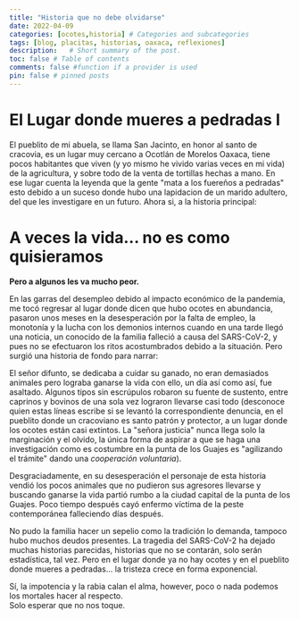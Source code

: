 ```yaml
--- 
title: "Historia que no debe olvidarse"
date: 2022-04-09
categories: [ocotes,historia] # Categories and subcategories
tags: [blog, placitas, historias, oaxaca, reflexiones]
description:   # Short summary of the post. 
toc: false # Table of contents
comments: false #function if a provider is used
pin: false # pinned posts
---
```



# El Lugar donde mueres a pedradas I
El pueblito de mi abuela, se llama San Jacinto, en honor al santo de cracovia, es un lugar muy cercano a Ocotlán de Morelos Oaxaca, tiene pocos habitantes que viven (y yo mismo he vivido varias veces en mi vida) de la agricultura, y sobre todo de la venta de tortillas hechas a mano. En ese lugar cuenta la leyenda que la gente "mata a los fuereños a pedradas" esto debido a un suceso donde hubo una lapidacion de un marido adultero, del que les investigare en un futuro. Ahora si, a la historia principal:

# A veces la vida... no es como quisieramos
**Pero a algunos les va mucho peor.**    

En las garras del desempleo debido al impacto económico de la pandemia, me tocó regresar al lugar donde dicen que hubo ocotes en abundancia, pasaron unos meses en la desesperación por la falta de empleo, la monotonía y la lucha con los demonios internos cuando en una tarde llegó una noticia, un conocido de la familia falleció a causa del SARS-CoV-2, y pues no se efectuaron los ritos acostumbrados debido a la situación. Pero surgió una historia de fondo para narrar:

El señor difunto, se dedicaba a cuidar su ganado, no eran demasiados animales pero lograba ganarse la vida con ello, un día así como así, fue asaltado. Algunos tipos sin escrúpulos robaron su fuente de sustento, entre caprinos y bovinos de una sola vez lograron llevarse casi todo (desconoce quien estas líneas escribe si se levantó la correspondiente denuncia, en el pueblito donde un cracoviano es santo patrón y protector, a un lugar donde los ocotes están casi extintos. La "señora justicia" nunca llega solo la marginación y el olvido, la única forma de aspirar a que se haga una investigación como es costumbre en la punta de los Guajes es "agilizando el trámite" dando una *cooperación voluntaria*).

Desgraciadamente, en su desesperación el personaje de esta historia vendió los pocos animales que no pudieron sus agresores llevarse y buscando ganarse la vida partió rumbo a la ciudad capital de la punta de los Guajes. Poco tiempo después cayó enfermo víctima de la peste contemporánea falleciendo días después.

No pudo la familia hacer un sepelio como la tradición lo demanda, tampoco hubo muchos deudos presentes. La tragedia del SARS-CoV-2 ha dejado muchas historias parecidas, historias que no se contarán, solo serán estadística, tal vez. Pero en el lugar donde ya no hay ocotes y en el pueblito donde mueres a pedradas... la tristeza crece en forma exponencial.

Sí, la impotencia y la rabia calan el alma, however, poco o nada podemos los mortales hacer al respecto.    
Solo esperar que no nos toque.
